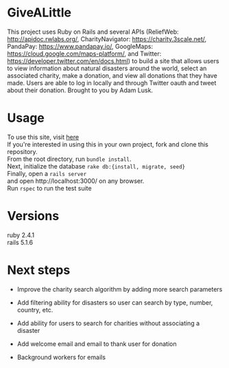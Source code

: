 # GiveALittle

This project uses Ruby on Rails and several APIs (ReliefWeb: http://apidoc.rwlabs.org/, CharityNavigator: https://charity.3scale.net/, PandaPay: https://www.pandapay.io/, GoogleMaps: https://cloud.google.com/maps-platform/, and Twitter: https://developer.twitter.com/en/docs.html) to build a site that allows users to view information about natural disasters around the world, select an associated charity, make a donation, and view all donations that they have made. Users are able to log in locally and through Twitter oauth and tweet about their donation.
Brought to you by Adam Lusk.  

# Usage

To use this site, visit [here](https://givealittle.herokuapp.com/)<br>
If you're interested in using this in your own project, fork and clone this repository.  
From the root directory, run ```bundle install```.  
Next, initialize the database ```rake db:{install, migrate, seed}```  
Finally, open a ```rails server```  
and open http://localhost:3000/ on any browser.<br>
Run ```rspec``` to run the test suite

# Versions
ruby 2.4.1  
rails 5.1.6

# Next steps

* Improve the charity search algorithm by adding more search parameters

* Add filtering ability for disasters so user can search by type, number, country, etc.

* Add ability for users to search for charities without associating a disaster

* Add welcome email and email to thank user for donation

* Background workers for emails
